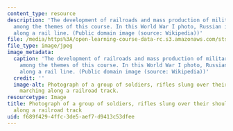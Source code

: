 ```yaml
---
content_type: resource
description: 'The development of railroads and mass production of military goods are
  among the themes of this course. In this World War I photo, Russian infantry marches
  along a rail line. (Public domain image (source: Wikipedia))'
file: /media/https%3A/open-learning-course-data-rc.s3.amazonaws.com/sts-025j-making-the-modern-world-the-industrial-revolution-in-global-perspective-fall-2009/f689f4294ffc3de5aef7d9413c53dfee_sts-025jf09.jpg
file_type: image/jpeg
image_metadata:
  caption: 'The development of railroads and mass production of military goods are
    among the themes of this course. In this World War I photo, Russian infantry marches
    along a rail line. (Public domain image (source: Wikipedia))'
  credit: ''
  image-alt: Photograph of a group of soldiers, rifles slung over their shoulders,
    marching along a railroad track.
resourcetype: Image
title: Photograph of a group of soldiers, rifles slung over their shoulders, marching
  along a railroad track
uid: f689f429-4ffc-3de5-aef7-d9413c53dfee
---
```


